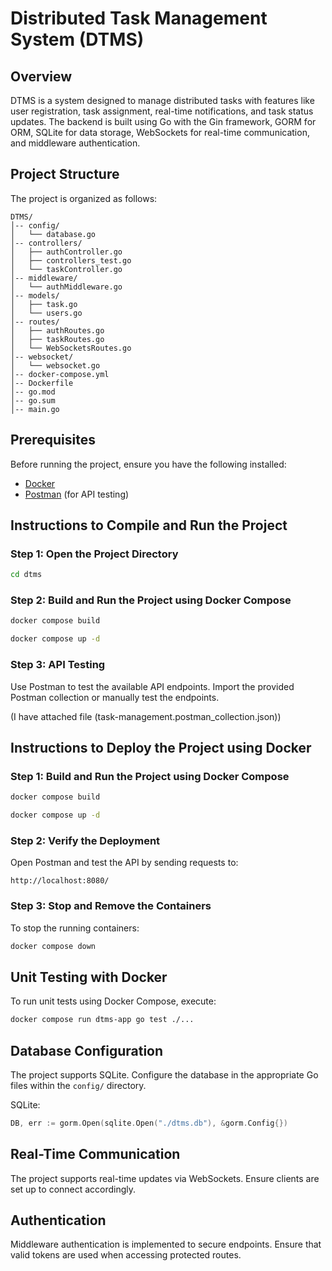 # Distributed Task Management System (DTMS)

## Overview

DTMS is a system designed to manage distributed tasks with features like user registration, task assignment, real-time notifications, and task status updates. The backend is built using Go with the Gin framework, GORM for ORM, SQLite for data storage, WebSockets for real-time communication, and middleware authentication.

## Project Structure

The project is organized as follows:

```
DTMS/
│-- config/
│   └── database.go
│-- controllers/
│   ├── authController.go
│   ├── controllers_test.go
│   └── taskController.go
│-- middleware/
│   └── authMiddleware.go
│-- models/
│   ├── task.go
│   └── users.go
│-- routes/
│   ├── authRoutes.go
│   ├── taskRoutes.go
│   └── WebSocketsRoutes.go
│-- websocket/
│   └── websocket.go
│-- docker-compose.yml
│-- Dockerfile
│-- go.mod
│-- go.sum
│-- main.go
```

## Prerequisites

Before running the project, ensure you have the following installed:

- [Docker](https://www.docker.com/get-started)
- [Postman](https://www.postman.com/downloads/) (for API testing)

## Instructions to Compile and Run the Project

### Step 1: Open the Project Directory

```sh
cd dtms
```

### Step 2: Build and Run the Project using Docker Compose

```sh
docker compose build
```

```sh
docker compose up -d
```

### Step 3: API Testing

Use Postman to test the available API endpoints. Import the provided Postman collection or manually test the endpoints.

(I have attached file (task-management.postman_collection.json))

## Instructions to Deploy the Project using Docker

### Step 1: Build and Run the Project using Docker Compose

```sh
docker compose build
```

```sh
docker compose up -d
```

### Step 2: Verify the Deployment

Open Postman and test the API by sending requests to:

```
http://localhost:8080/
```

### Step 3: Stop and Remove the Containers

To stop the running containers:

```sh
docker compose down
```

## Unit Testing with Docker

To run unit tests using Docker Compose, execute:

```sh
docker compose run dtms-app go test ./...
```

## Database Configuration

The project supports SQLite. Configure the database in the appropriate Go files within the `config/` directory.

SQLite:

```go
DB, err := gorm.Open(sqlite.Open("./dtms.db"), &gorm.Config{})
```


## Real-Time Communication

The project supports real-time updates via WebSockets. Ensure clients are set up to connect accordingly.

## Authentication

Middleware authentication is implemented to secure endpoints. Ensure that valid tokens are used when accessing protected routes.

